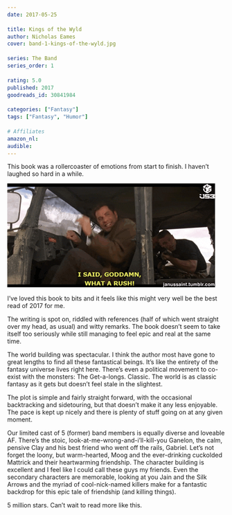 ```yaml
---
date: 2017-05-25

title: Kings of the Wyld
author: Nicholas Eames
cover: band-1-kings-of-the-wyld.jpg

series: The Band
series_order: 1

rating: 5.0
published: 2017
goodreads_id: 30841984

categories: ["Fantasy"]
tags: ["Fantasy", "Humor"]

# Affiliates
amazon_nl: 
audible: 
---
```


This book was a rollercoaster of emotions from start to finish. I haven’t laughed so hard in a while.

<!--more-->

![What a rush](/assets/content/what-a-rush-gif)

I’ve loved this book to bits and it feels like this might very well be the best read of 2017 for me.

The writing is spot on, riddled with references (half of which went straight over my head, as usual) and witty remarks. The book doesn’t seem to take itself too seriously while still managing to feel epic and real at the same time.

The world building was spectacular. I think the author most have gone to great lengths to find all these fantastical beings. It’s like the entirety of the fantasy universe lives right here. There’s even a political movement to co-exist with the monsters: The Get-a-longs. Classic. The world is as classic fantasy as it gets but doesn’t feel stale in the slightest.

The plot is simple and fairly straight forward, with the occasional backtracking and sidetouring, but that doesn’t make it any less enjoyable. The pace is kept up nicely and there is plenty of stuff going on at any given moment.

Our limited cast of 5 (former) band members is equally diverse and loveable AF. There’s the stoic, look-at-me-wrong-and-i’ll-kill-you Ganelon, the calm, pensive Clay and his best friend who went off the rails, Gabriel. Let’s not forget the loony, but warm-hearted, Moog and the ever-drinking cuckolded Mattrick and their heartwarming friendship. The character building is excellent and I feel like I could call these guys my friends. Even the secondary characters are memorable, looking at you Jain and the Silk Arrows and the myriad of cool-nick-named killers make for a fantastic backdrop for this epic tale of friendship (and killing things).

5 million stars. Can’t wait to read more like this.
